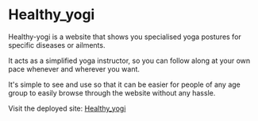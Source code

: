 # Healthy_yogi
Healthy-yogi is a website that shows you specialised yoga postures for specific diseases or ailments.

It acts as a simplified yoga instructor, so you can follow along at your own pace whenever and wherever you want.

It's simple to see and use so that it can be easier for people of any age group to easily browse through the website without any hassle.

Visit the deployed site: <a href="https://sanika52.github.io/home%20page.html">Healthy_yogi</a>
